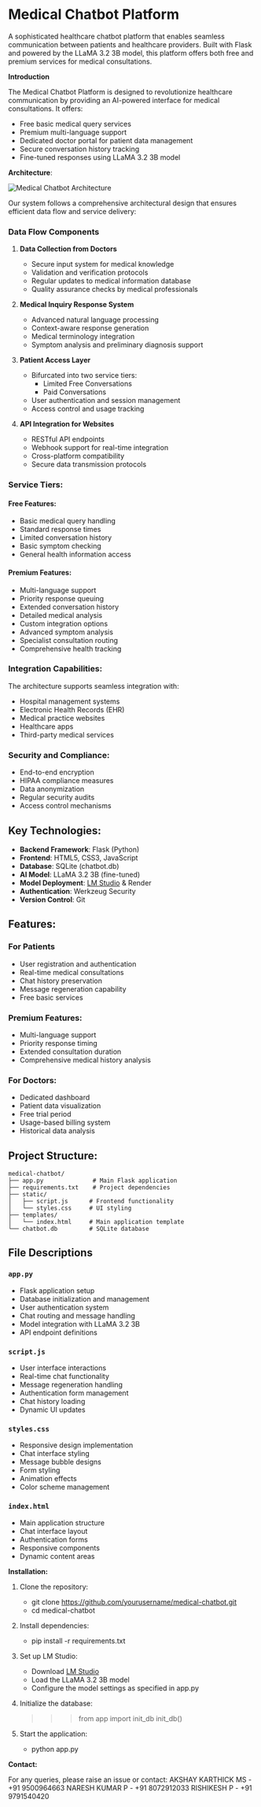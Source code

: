 # Medical Chatbot Platform

A sophisticated healthcare chatbot platform that enables seamless communication between patients and healthcare providers. Built with Flask and powered by the LLaMA 3.2 3B model, this platform offers both free and premium services for medical consultations.

**Introduction**

The Medical Chatbot Platform is designed to revolutionize healthcare communication by providing an AI-powered interface for medical consultations. It offers:

- Free basic medical query services
- Premium multi-language support
- Dedicated doctor portal for patient data management
- Secure conversation history tracking
- Fine-tuned responses using LLaMA 3.2 3B model

**Architecture**:

![Medical Chatbot Architecture](path/to/architecture/image)

Our system follows a comprehensive architectural design that ensures efficient data flow and service delivery:

### Data Flow Components

1. **Data Collection from Doctors**
   - Secure input system for medical knowledge
   - Validation and verification protocols
   - Regular updates to medical information database
   - Quality assurance checks by medical professionals

2. **Medical Inquiry Response System**
   - Advanced natural language processing
   - Context-aware response generation
   - Medical terminology integration
   - Symptom analysis and preliminary diagnosis support

3. **Patient Access Layer**
   - Bifurcated into two service tiers:
     - Limited Free Conversations
     - Paid Conversations
   - User authentication and session management
   - Access control and usage tracking

4. **API Integration for Websites**
   - RESTful API endpoints
   - Webhook support for real-time integration
   - Cross-platform compatibility
   - Secure data transmission protocols

### Service Tiers:

#### Free Features:
- Basic medical query handling
- Standard response times
- Limited conversation history
- Basic symptom checking
- General health information access

#### Premium Features:
- Multi-language support
- Priority response queuing
- Extended conversation history
- Detailed medical analysis
- Custom integration options
- Advanced symptom analysis
- Specialist consultation routing
- Comprehensive health tracking

### Integration Capabilities:

The architecture supports seamless integration with:
- Hospital management systems
- Electronic Health Records (EHR)
- Medical practice websites
- Healthcare apps
- Third-party medical services

### Security and Compliance:

- End-to-end encryption
- HIPAA compliance measures
- Data anonymization
- Regular security audits
- Access control mechanisms

## Key Technologies:

- **Backend Framework**: Flask (Python)
- **Frontend**: HTML5, CSS3, JavaScript
- **Database**: SQLite (chatbot.db)
- **AI Model**: LLaMA 3.2 3B (fine-tuned)
- **Model Deployment**: [LM Studio](https://lmstudio.ai/) & Render
- **Authentication**: Werkzeug Security
- **Version Control**: Git

## Features:

### For Patients
- User registration and authentication
- Real-time medical consultations
- Chat history preservation
- Message regeneration capability
- Free basic services

### Premium Features:
- Multi-language support
- Priority response timing
- Extended consultation duration
- Comprehensive medical history analysis

### For Doctors:
- Dedicated dashboard
- Patient data visualization
- Free trial period
- Usage-based billing system
- Historical data analysis

## Project Structure:

```
medical-chatbot/
├── app.py              # Main Flask application
├── requirements.txt    # Project dependencies
├── static/
│   ├── script.js      # Frontend functionality
│   └── styles.css     # UI styling
├── templates/
│   └── index.html     # Main application template
└── chatbot.db         # SQLite database
```

## File Descriptions

### `app.py`
- Flask application setup
- Database initialization and management
- User authentication system
- Chat routing and message handling
- Model integration with LLaMA 3.2 3B
- API endpoint definitions

### `script.js`
- User interface interactions
- Real-time chat functionality
- Message regeneration handling
- Authentication form management
- Chat history loading
- Dynamic UI updates

### `styles.css`
- Responsive design implementation
- Chat interface styling
- Message bubble designs
- Form styling
- Animation effects
- Color scheme management

### `index.html`
- Main application structure
- Chat interface layout
- Authentication forms
- Responsive components
- Dynamic content areas

 **Installation:**

1. Clone the repository:
    - git clone https://github.com/yourusername/medical-chatbot.git
    - cd medical-chatbot

2. Install dependencies:
    - pip install -r requirements.txt

3. Set up LM Studio:
   - Download [LM Studio](https://lmstudio.ai/)
   - Load the LLaMA 3.2 3B model
   - Configure the model settings as specified in app.py

4. Initialize the database:
    >>> from app import init_db
    >>> init_db()

5. Start the application:
    - python app.py


 **Contact:**

For any queries, please raise an issue or contact: 
AKSHAY KARTHICK MS - +91 9500964663
NARESH KUMAR P -  +91 8072912033
RISHIKESH P - +91 9791540420
